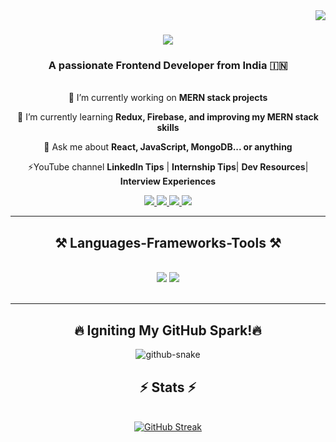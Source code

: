 <img align="right" src="https://visitor-badge.laobi.icu/badge?page_id=Adityakulkarni023.Adityakulkarni023" />

<h1 align="center">
    <img src="https://readme-typing-svg.herokuapp.com/?font=Righteous&size=35&center=true&vCenter=true&width=500&height=70&duration=4000&lines=Hi+There!+👋;+I'm+Aditya+Kulkarni!;" />
</h1>

<h3 align="center">A passionate Frontend Developer from India 🇮🇳</h3>

<br/>

<div align="center">
🔭 I’m currently working on <b>MERN stack projects</b>

🌱 I’m currently learning **Redux, Firebase, and improving my MERN stack skills**

 💬 Ask me about **React, JavaScript, MongoDB... or anything**

 ⚡YouTube channel **LinkedIn Tips** | **Internship Tips**| **Dev Resources**| **Interview Experiences**
</div>

<div align="center"> 
  <a href="mailto:adityakulkarni023@gmail.com">
    <img src="https://img.shields.io/badge/Gmail-333333?style=for-the-badge&logo=gmail&logoColor=red" />
  </a>
  <a href="https://www.linkedin.com/in/aditya-kulkarni23/" target="_blank">
    <img src="https://img.shields.io/badge/LinkedIn-0077B5?style=for-the-badge&logo=linkedin&logoColor=white" />
  </a>
  <a href="https://adityafolio023.netlify.app/" target="_blank">
    <img src="https://img.shields.io/badge/Portfolio-FF5722?style=for-the-badge&logo=todoist&logoColor=white" />
  </a>
  <a href="https://www.youtube.com/@AdityaKulkarni23" target="_blank">
    <img src="https://img.shields.io/badge/YouTube-FF0000?style=for-the-badge&logo=youtube&logoColor=white" />
  </a>
</div>

<hr/>

<h2 align="center">⚒️ Languages-Frameworks-Tools ⚒️</h2>
<br/>
<div align="center">
    <img src="https://skillicons.dev/icons?i=react,bootstrap,html,css,vscode,github,figma,tailwind,git,npm" />
    <img src="https://skillicons.dev/icons?i=nodejs,javascript,typescript,express,firebase,mongodb,mysql" /><br>
</div>
<br/>
<hr/>
<div align="center">
<h2>🔥 <b>Igniting My GitHub Spark!</b>🔥</h2>
    <picture>
  <source media="(prefers-color-scheme: light)" srcset="github-user-contribution.svg" />
  <img alt="github-snake" src="github-snake.svg" />
</picture>
</div>
<h2 align="center">⚡ Stats ⚡</h2>
<br/>
<div align="center">
<a href="https://git.io/streak-stats"><img src="https://streak-stats.demolab.com?user=AdityaKulkarni023&theme=solarized-light" alt="GitHub Streak" /></a>
</div>
